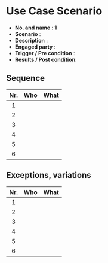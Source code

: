 # Use Case Scenario

* **No. and name**            : **1**
* **Scenario**                :
* **Description**             :
* **Engaged party**           :
* **Trigger / Pre condition** :
* **Results / Post condition**:

## Sequence

| Nr.  | Who | What |
|:----:|:--------|:------------|
| 1    |         |         |
| 2    |       |       |
| 3    |         |         |
| 4    |           |           |
| 5    |        |       |
| 6    |     |      |

## Exceptions, variations

| Nr.  | Who | What |
|:----:|:--------|:------------|
| 1    |         |         |
| 2    |       |       |
| 3    |         |         |
| 4    |           |           |
| 5    |        |       |
| 6    |     |      |

